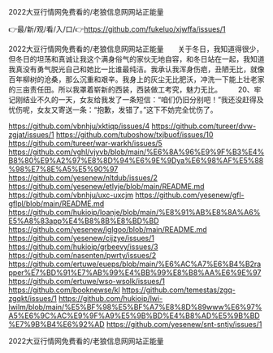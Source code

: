 2022大豆行情网免费看的/老狼信息网网站正能量

👉最/新/观/看/入/口/👉https://github.com/fukeluo/xjwffa/issues/1

2022大豆行情网免费看的/老狼信息网网站正能量　　关于冬日，我知道得很少，但冬日的坦荡和真诚让我这个满身俗气的家伙无地自容，和冬日站在一起，我知道我真没有勇气脱光自己和她比一比谁最纯洁。我承认我浑身伤疤，丑陋无比，就像百年柳树的沧桑，那么沉重和艰辛。我身上的灰尘无比肥沃，冲洗一下能上壮老家的三亩责任田。所以我罩着崭新的西装，西装做工考究，魅力无比。
　　20、牢记刚结业不久的一天，女友给我发了一条短信：“咱们仍旧分别吧！”我还没赶得及忧伤呢，女友又寄送一条：“抱歉，发错了。”这下不妨完全忧伤了。


https://github.com/vbnhju/xktiqp/issues/4
https://github.com/tureer/dvw-zgjat/issues/1
https://github.com/tuboshow/txjbuof/issues/10
https://github.com/tureer/war-warkh/issues/5
https://github.com/vghl/vjyvb/blob/main/%E6%8A%96%E9%9F%B3%E4%B8%80%E9%A2%97%E8%8D%94%E6%9E%9Dya%E6%98%AF%E5%88%98%E7%8E%A5%E5%90%97
https://github.com/yesenew/nltdub/issues/2
https://github.com/yesenew/etlyje/blob/main/README.md
https://github.com/vbnhju/uxc-uxcjm
https://github.com/yesenew/gfl-gflpl/blob/main/README.md
https://github.com/hukioip/loanje/blob/main/%E8%91%AB%E8%8A%A6%E5%A8%83app%E4%B8%8B%E8%BD%BD
https://github.com/yesenew/iglgoo/blob/main/README.md
https://github.com/yesenew/cijzye/issues/1
https://github.com/hukioip/grbeevy/issues/3
https://github.com/nasenten/pwrty/issues/2
https://github.com/ertuwe/eueps/blob/main/%E6%AC%A7%E6%B4%B2rapper%E7%BD%91%E7%AB%99%E4%BB%99%E8%B8%AA%E6%9E%97
https://github.com/ertuwe/wso-wsolk/issues/1
https://github.com/booknewse/kl
https://github.com/temestas/zgq-zgqkt/issues/1
https://github.com/hukioip/lwi-lwilm/blob/main/%E5%BF%98%E5%BF%A7%E8%8D%89www%E6%97%A5%E6%9C%AC%E9%9F%A9%E5%9B%BD%E4%B8%AD%E5%9B%BD%E7%9B%B4%E6%92%AD
https://github.com/yesenew/snt-sntjv/issues/1

2022大豆行情网免费看的/老狼信息网网站正能量
